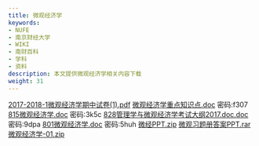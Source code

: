 ```yaml
---
title: 微观经济学
keywords:
- NUFE
- 南京财经大学
- WIKI
- 南财百科
- 学科
- 资料
description: 本文提供微观经济学相关内容下载
weight: 31
---
```


[2017-2018-1微观经济学期中试卷(1).pdf](https://wwqk.lanzouq.com/iQuJB18pestg)
[微观经济学重点知识点.doc](https://wwqk.lanzouq.com/i4xRh18peq6b) 密码:f307
[815微观经济学.doc](https://wwqk.lanzouq.com/i58rY18peq2h) 密码:3k5c
[828管理学与微观经济学考试大纲2017.doc.doc](https://wwqk.lanzouq.com/iwAid18peq0f) 密码:9dpa
[801微观经济学.doc](https://wwqk.lanzouq.com/iyqC818peq7c) 密码:5huh
[微经PPT.zip](https://wwqk.lanzouq.com/iwN6h18pesli)
[微观习题册答案PPT.rar](https://wwqk.lanzouq.com/iv1kr18peqpa)
[微观经济学-01.zip](https://wwqk.lanzouq.com/iXCs218percd)